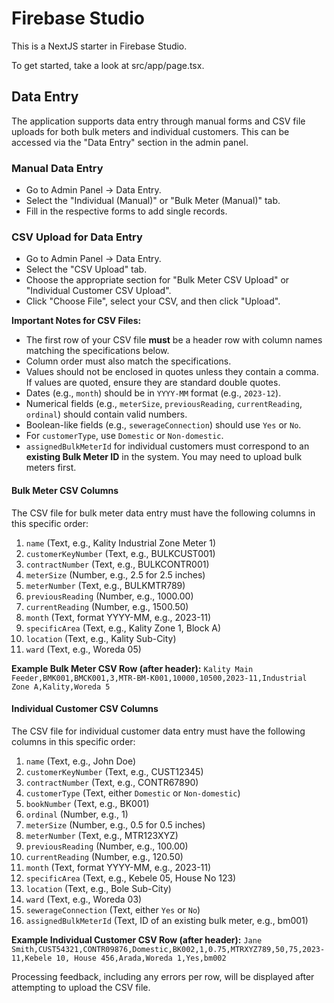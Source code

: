 
# Firebase Studio

This is a NextJS starter in Firebase Studio.

To get started, take a look at src/app/page.tsx.

## Data Entry

The application supports data entry through manual forms and CSV file uploads for both bulk meters and individual customers. This can be accessed via the "Data Entry" section in the admin panel.

### Manual Data Entry
- Go to Admin Panel -> Data Entry.
- Select the "Individual (Manual)" or "Bulk Meter (Manual)" tab.
- Fill in the respective forms to add single records.

### CSV Upload for Data Entry

- Go to Admin Panel -> Data Entry.
- Select the "CSV Upload" tab.
- Choose the appropriate section for "Bulk Meter CSV Upload" or "Individual Customer CSV Upload".
- Click "Choose File", select your CSV, and then click "Upload".

**Important Notes for CSV Files:**
- The first row of your CSV file **must** be a header row with column names matching the specifications below.
- Column order must also match the specifications.
- Values should not be enclosed in quotes unless they contain a comma. If values are quoted, ensure they are standard double quotes.
- Dates (e.g., `month`) should be in `YYYY-MM` format (e.g., `2023-12`).
- Numerical fields (e.g., `meterSize`, `previousReading`, `currentReading`, `ordinal`) should contain valid numbers.
- Boolean-like fields (e.g., `sewerageConnection`) should use `Yes` or `No`.
- For `customerType`, use `Domestic` or `Non-domestic`.
- `assignedBulkMeterId` for individual customers must correspond to an **existing Bulk Meter ID** in the system. You may need to upload bulk meters first.

#### Bulk Meter CSV Columns
The CSV file for bulk meter data entry must have the following columns in this specific order:
1.  `name` (Text, e.g., Kality Industrial Zone Meter 1)
2.  `customerKeyNumber` (Text, e.g., BULKCUST001)
3.  `contractNumber` (Text, e.g., BULKCONTR001)
4.  `meterSize` (Number, e.g., 2.5 for 2.5 inches)
5.  `meterNumber` (Text, e.g., BULKMTR789)
6.  `previousReading` (Number, e.g., 1000.00)
7.  `currentReading` (Number, e.g., 1500.50)
8.  `month` (Text, format YYYY-MM, e.g., 2023-11)
9.  `specificArea` (Text, e.g., Kality Zone 1, Block A)
10. `location` (Text, e.g., Kality Sub-City)
11. `ward` (Text, e.g., Woreda 05)

**Example Bulk Meter CSV Row (after header):**
`Kality Main Feeder,BMK001,BMCK001,3,MTR-BM-K001,10000,10500,2023-11,Industrial Zone A,Kality,Woreda 5`

#### Individual Customer CSV Columns
The CSV file for individual customer data entry must have the following columns in this specific order:
1.  `name` (Text, e.g., John Doe)
2.  `customerKeyNumber` (Text, e.g., CUST12345)
3.  `contractNumber` (Text, e.g., CONTR67890)
4.  `customerType` (Text, either `Domestic` or `Non-domestic`)
5.  `bookNumber` (Text, e.g., BK001)
6.  `ordinal` (Number, e.g., 1)
7.  `meterSize` (Number, e.g., 0.5 for 0.5 inches)
8.  `meterNumber` (Text, e.g., MTR123XYZ)
9.  `previousReading` (Number, e.g., 100.00)
10. `currentReading` (Number, e.g., 120.50)
11. `month` (Text, format YYYY-MM, e.g., 2023-11)
12. `specificArea` (Text, e.g., Kebele 05, House No 123)
13. `location` (Text, e.g., Bole Sub-City)
14. `ward` (Text, e.g., Woreda 03)
15. `sewerageConnection` (Text, either `Yes` or `No`)
16. `assignedBulkMeterId` (Text, ID of an existing bulk meter, e.g., bm001)

**Example Individual Customer CSV Row (after header):**
`Jane Smith,CUST54321,CONTR09876,Domestic,BK002,1,0.75,MTRXYZ789,50,75,2023-11,Kebele 10, House 456,Arada,Woreda 1,Yes,bm002`

Processing feedback, including any errors per row, will be displayed after attempting to upload the CSV file.
